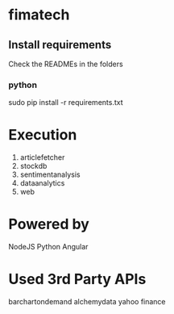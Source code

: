 # fimatech

## Install requirements

Check the READMEs in the folders

### python

sudo pip install -r requirements.txt

# Execution

1. articlefetcher
2. stockdb
3. sentimentanalysis
4. dataanalytics
5. web

# Powered by

NodeJS
Python
Angular

# Used 3rd Party APIs

barchartondemand
alchemydata
yahoo finance


